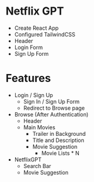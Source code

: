# Netflix GPT
- Create React App
- Configured TailwindCSS
- Header
- Login Form
- Sign Up Form

# Features
- Login / Sign Up
    - Sign In / Sign Up Form
    - Redirect to Browse page
- Browse (After Authentication)
    - Header
    - Main Movies
        - Trailer in Background
        - Title and Description
        - Movie Suggestion
            - Movie Lists * N
- NetflixGPT
    - Search Bar
    - Movie Suggestion